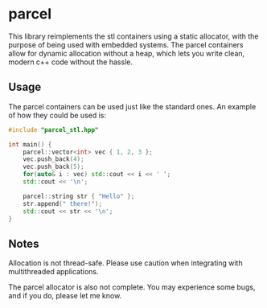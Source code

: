 # parcel
This library reimplements the stl containers using a static allocator, with the purpose of being used with embedded systems. The parcel containers allow for dynamic allocation without a heap, which lets you write clean, modern c++ code without the hassle.

## Usage
The parcel containers can be used just like the standard ones. An example of how they could be used is:
```cpp
#include "parcel_stl.hpp"

int main() {
    parcel::vector<int> vec { 1, 2, 3 };
    vec.push_back(4);
    vec.push_back(5);
    for(auto& i : vec) std::cout << i << ' ';
    std::cout << '\n';

    parcel::string str { "Hello" };
    str.append(" there!");
    std::cout << str << '\n';
}
```

## Notes
Allocation is not thread-safe. Please use caution when integrating with multithreaded applications.

The parcel allocator is also not complete. You may experience some bugs, and if you do, please let me know.
